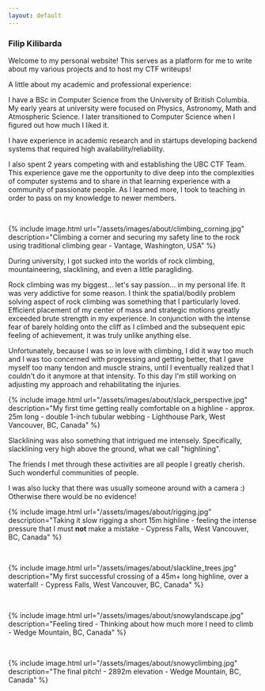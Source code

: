 ```yaml
---
layout: default
---
```

 
 
### Filip Kilibarda
 
 
Welcome to my personal website! This serves as a platform for me to write about my various projects and to host my CTF writeups!

A little about my academic and professional experience:
 
I have a BSc in Computer Science from the University of British Columbia. My early years at university were focused on Physics, Astronomy, Math and Atmospheric Science. I later transitioned to Computer Science when I figured out how much I liked it.

I have experience in academic research and in startups developing backend systems that required high availability/reliability. 

I also spent 2 years competing with and establishing the UBC CTF Team. This experience gave me the opportunity to dive deep into the complexities of computer systems and to share in that learning experience with a community of passionate people. As I learned more, I took to teaching in order to pass on my knowledge to newer members.

<br id="climbing">
 
{% include image.html url="/assets/images/about/climbing_corning.jpg" description="Climbing a corner and securing my safety line to the rock using traditional climbing gear - Vantage, Washington, USA" %}
 
During university, I got sucked into the worlds of rock climbing, mountaineering, slacklining, and even a little paragliding.
 
Rock climbing was my biggest... let's say passion... in my personal life. It was very addictive for some reason. I think the spatial/bodily problem solving aspect of rock climbing was something that I particularly loved. Efficient placement of my center of mass and strategic motions greatly exceeded brute strength in my experience. In conjunction with the intense fear of barely holding onto the cliff as I climbed and the subsequent epic feeling of achievement, it was truly unlike anything else.
 
Unfortunately, because I was so in love with climbing, I did it way too much and I was too concerned with progressing and getting better, that I gave myself too many tendon and muscle strains, until I eventually realized that I couldn't do it anymore at that intensity. To this day I'm still working on adjusting my approach and rehabilitating the injuries.
 
{% include image.html url="/assets/images/about/slack_perspective.jpg" description="My first time getting really comfortable on a highline - approx. 25m long - double 1-inch tubular webbing - Lighthouse Park, West Vancouver, BC, Canada" %}
 
Slacklining was also something that intrigued me intensely. Specifically, slacklining very high above the ground, what we call "highlining".
 
The friends I met through these activities are all people I greatly cherish. Such wonderful communities of people.
 
I was also lucky that there was usually someone around with a camera :) Otherwise there would be no evidence!
 
{% include image.html url="/assets/images/about/rigging.jpg" description="Taking it slow rigging a short 15m highline - feeling the intense pressure that I must **not** make a mistake - Cypress Falls, West Vancouver, BC, Canada" %}
 
<br>
 
{% include image.html url="/assets/images/about/slackline_trees.jpg" description="My first successful crossing of a 45m+ long highline, over a waterfall! - Cypress Falls, West Vancouver, BC, Canada" %}
 
<br>
 
{% include image.html url="/assets/images/about/snowylandscape.jpg" description="Feeling tired - Thinking about how much more I need to climb - Wedge Mountain, BC, Canada" %}
 
<br>
 
{% include image.html url="/assets/images/about/snowyclimbing.jpg" description="The final pitch! - 2892m elevation - Wedge Mountain, BC, Canada" %}
